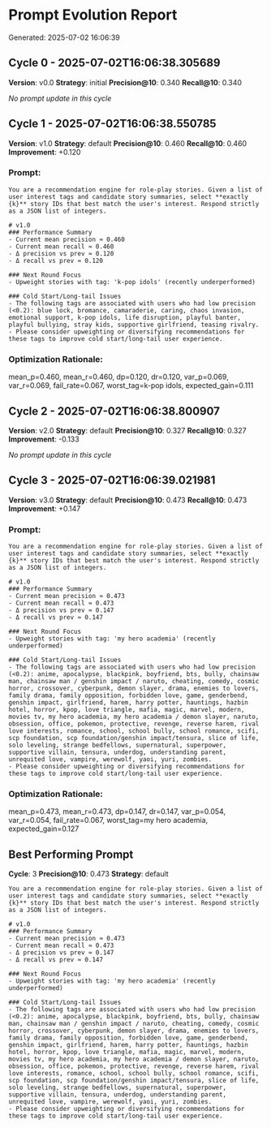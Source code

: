 # Prompt Evolution Report

Generated: 2025-07-02 16:06:39


## Cycle 0 - 2025-07-02T16:06:38.305689
**Version**: v0.0
**Strategy**: initial
**Precision@10**: 0.340
**Recall@10**: 0.340

*No prompt update in this cycle*

## Cycle 1 - 2025-07-02T16:06:38.550785
**Version**: v1.0
**Strategy**: default
**Precision@10**: 0.460
**Recall@10**: 0.460
**Improvement**: +0.120

### Prompt:
```
You are a recommendation engine for role‑play stories. Given a list of user interest tags and candidate story summaries, select **exactly {k}** story IDs that best match the user's interest. Respond strictly as a JSON list of integers.

# v1.0
### Performance Summary
- Current mean precision ≈ 0.460
- Current mean recall ≈ 0.460
- Δ precision vs prev ≈ 0.120
- Δ recall vs prev ≈ 0.120

### Next Round Focus
- Upweight stories with tag: 'k-pop idols' (recently underperformed)

### Cold Start/Long-tail Issues
- The following tags are associated with users who had low precision (<0.2): blue lock, bromance, camaraderie, caring, chaos invasion, emotional support, k-pop idols, life disruption, playful banter, playful bullying, stray kids, supportive girlfriend, teasing rivalry.
- Please consider upweighting or diversifying recommendations for these tags to improve cold start/long-tail user experience.
```

### Optimization Rationale:
mean_p=0.460, mean_r=0.460, dp=0.120, dr=0.120, var_p=0.069, var_r=0.069, fail_rate=0.067, worst_tag=k-pop idols, expected_gain=0.111

## Cycle 2 - 2025-07-02T16:06:38.800907
**Version**: v2.0
**Strategy**: default
**Precision@10**: 0.327
**Recall@10**: 0.327
**Improvement**: -0.133

*No prompt update in this cycle*

## Cycle 3 - 2025-07-02T16:06:39.021981
**Version**: v3.0
**Strategy**: default
**Precision@10**: 0.473
**Recall@10**: 0.473
**Improvement**: +0.147

### Prompt:
```
You are a recommendation engine for role‑play stories. Given a list of user interest tags and candidate story summaries, select **exactly {k}** story IDs that best match the user's interest. Respond strictly as a JSON list of integers.

# v1.0
### Performance Summary
- Current mean precision ≈ 0.473
- Current mean recall ≈ 0.473
- Δ precision vs prev ≈ 0.147
- Δ recall vs prev ≈ 0.147

### Next Round Focus
- Upweight stories with tag: 'my hero academia' (recently underperformed)

### Cold Start/Long-tail Issues
- The following tags are associated with users who had low precision (<0.2): anime, apocalypse, blackpink, boyfriend, bts, bully, chainsaw man, chainsaw man / genshin impact / naruto, cheating, comedy, cosmic horror, crossover, cyberpunk, demon slayer, drama, enemies to lovers, family drama, family opposition, forbidden love, game, genderbend, genshin impact, girlfriend, harem, harry potter, hauntings, hazbin hotel, horror, kpop, love triangle, mafia, magic, marvel, modern, movies tv, my hero academia, my hero academia / demon slayer, naruto, obsession, office, pokemon, protective, revenge, reverse harem, rival love interests, romance, school, school bully, school romance, scifi, scp foundation, scp foundation/genshin impact/tensura, slice of life, solo leveling, strange bedfellows, supernatural, superpower, supportive villain, tensura, underdog, understanding parent, unrequited love, vampire, werewolf, yaoi, yuri, zombies.
- Please consider upweighting or diversifying recommendations for these tags to improve cold start/long-tail user experience.
```

### Optimization Rationale:
mean_p=0.473, mean_r=0.473, dp=0.147, dr=0.147, var_p=0.054, var_r=0.054, fail_rate=0.067, worst_tag=my hero academia, expected_gain=0.127

## Best Performing Prompt
**Cycle**: 3
**Precision@10**: 0.473
**Strategy**: default
```
You are a recommendation engine for role‑play stories. Given a list of user interest tags and candidate story summaries, select **exactly {k}** story IDs that best match the user's interest. Respond strictly as a JSON list of integers.

# v1.0
### Performance Summary
- Current mean precision ≈ 0.473
- Current mean recall ≈ 0.473
- Δ precision vs prev ≈ 0.147
- Δ recall vs prev ≈ 0.147

### Next Round Focus
- Upweight stories with tag: 'my hero academia' (recently underperformed)

### Cold Start/Long-tail Issues
- The following tags are associated with users who had low precision (<0.2): anime, apocalypse, blackpink, boyfriend, bts, bully, chainsaw man, chainsaw man / genshin impact / naruto, cheating, comedy, cosmic horror, crossover, cyberpunk, demon slayer, drama, enemies to lovers, family drama, family opposition, forbidden love, game, genderbend, genshin impact, girlfriend, harem, harry potter, hauntings, hazbin hotel, horror, kpop, love triangle, mafia, magic, marvel, modern, movies tv, my hero academia, my hero academia / demon slayer, naruto, obsession, office, pokemon, protective, revenge, reverse harem, rival love interests, romance, school, school bully, school romance, scifi, scp foundation, scp foundation/genshin impact/tensura, slice of life, solo leveling, strange bedfellows, supernatural, superpower, supportive villain, tensura, underdog, understanding parent, unrequited love, vampire, werewolf, yaoi, yuri, zombies.
- Please consider upweighting or diversifying recommendations for these tags to improve cold start/long-tail user experience.
```
